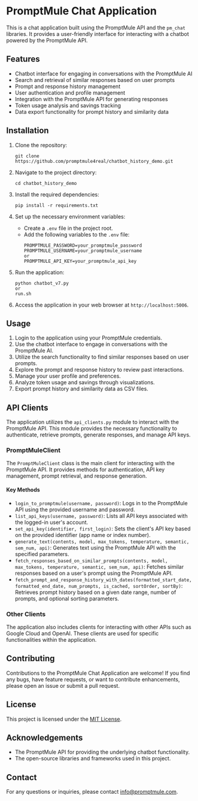 # PromptMule Chat Application

This is a chat application built using the PromptMule API and the `pm_chat` libraries. It provides a user-friendly interface for interacting with a chatbot powered by the PromptMule API.

## Features

- Chatbot interface for engaging in conversations with the PromptMule AI
- Search and retrieval of similar responses based on user prompts
- Prompt and response history management
- User authentication and profile management
- Integration with the PromptMule API for generating responses
- Token usage analysis and savings tracking
- Data export functionality for prompt history and similarity data

## Installation

1. Clone the repository:
   ```
   git clone https://github.com/promptmule4real/chatbot_history_demo.git
   ```

2. Navigate to the project directory:
   ```
   cd chatbot_history_demo
   ```

3. Install the required dependencies:
   ```
   pip install -r requirements.txt
   ```

4. Set up the necessary environment variables:
   - Create a `.env` file in the project root.
   - Add the following variables to the `.env` file:
     ```
     PROMPTMULE_PASSWORD=your_promptmule_password
     PROMPTMULE_USERNAME=your_promptmule_username
     or
     PROMPTMULE_API_KEY=your_promptmule_api_key
     ```

5. Run the application:
   ```
   python chatbot_v7.py
   or
   run.sh
   ```

6. Access the application in your web browser at `http://localhost:5006`.

## Usage

1. Login to the application using your PromptMule credentials.
2. Use the chatbot interface to engage in conversations with the PromptMule AI.
3. Utilize the search functionality to find similar responses based on user prompts.
4. Explore the prompt and response history to review past interactions.
5. Manage your user profile and preferences.
6. Analyze token usage and savings through visualizations.
7. Export prompt history and similarity data as CSV files.

## API Clients

The application utilizes the `api_clients.py` module to interact with the PromptMule API. This module provides the necessary functionality to authenticate, retrieve prompts, generate responses, and manage API keys.

### PromptMuleClient

The `PromptMuleClient` class is the main client for interacting with the PromptMule API. It provides methods for authentication, API key management, prompt retrieval, and response generation.

#### Key Methods

- `login_to_promptmule(username, password)`: Logs in to the PromptMule API using the provided username and password.
- `list_api_keys(username, password)`: Lists all API keys associated with the logged-in user's account.
- `set_api_key(identifier, first_login)`: Sets the client's API key based on the provided identifier (app name or index number).
- `generate_text(contents, model, max_tokens, temperature, semantic, sem_num, api)`: Generates text using the PromptMule API with the specified parameters.
- `fetch_responses_based_on_similar_prompts(contents, model, max_tokens, temperature, semantic, sem_num, api)`: Fetches similar responses based on a user's prompt using the PromptMule API.
- `fetch_prompt_and_response_history_with_dates(formatted_start_date, formatted_end_date, num_prompts, is_cached, sortOrder, sortBy)`: Retrieves prompt history based on a given date range, number of prompts, and optional sorting parameters.

### Other Clients

The application also includes clients for interacting with other APIs such as Google Cloud and OpenAI. These clients are used for specific functionalities within the application.

## Contributing

Contributions to the PromptMule Chat Application are welcome! If you find any bugs, have feature requests, or want to contribute enhancements, please open an issue or submit a pull request.

## License

This project is licensed under the [MIT License](LICENSE).

## Acknowledgements

- The PromptMule API for providing the underlying chatbot functionality.
- The open-source libraries and frameworks used in this project.

## Contact

For any questions or inquiries, please contact [info@promptmule.com](mailto:info@promptmule.com).